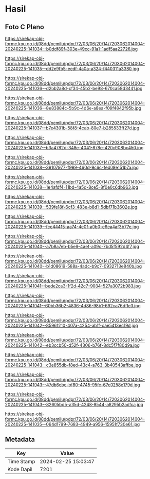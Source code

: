 # Hasil

## Foto C Plano

https://sirekap-obj-formc.kpu.go.id/08dd/pemilu/pdpr/72/03/06/20/14/7203062014004-20240225-141034--b0ddf89f-303e-49cc-91a1-1adf5aa22726.jpg

https://sirekap-obj-formc.kpu.go.id/08dd/pemilu/pdpr/72/03/06/20/14/7203062014004-20240225-141035--dd2e9fb5-eedf-4a0a-a324-f440311a3380.jpg

https://sirekap-obj-formc.kpu.go.id/08dd/pemilu/pdpr/72/03/06/20/14/7203062014004-20240225-141036--d2bb2a8d-cf34-45b2-be98-670ca58d3441.jpg

https://sirekap-obj-formc.kpu.go.id/08dd/pemilu/pdpr/72/03/06/20/14/7203062014004-20240225-141036--8e83884c-5b9c-4d6e-a8ea-f09f4842f95b.jpg

https://sirekap-obj-formc.kpu.go.id/08dd/pemilu/pdpr/72/03/06/20/14/7203062014004-20240225-141037--b7e4301b-58f8-4cab-80e7-b285533ff27d.jpg

https://sirekap-obj-formc.kpu.go.id/08dd/pemilu/pdpr/72/03/06/20/14/7203062014004-20240225-141037--b3a4782d-348e-4041-878e-420c908bc450.jpg

https://sirekap-obj-formc.kpu.go.id/08dd/pemilu/pdpr/72/03/06/20/14/7203062014004-20240225-141038--39107977-f999-460d-9c6c-fed08e151b7a.jpg

https://sirekap-obj-formc.kpu.go.id/08dd/pemilu/pdpr/72/03/06/20/14/7203062014004-20240225-141038--1e4afdf4-11bd-4a5d-8ce5-8f0e0c6db963.jpg

https://sirekap-obj-formc.kpu.go.id/08dd/pemilu/pdpr/72/03/06/20/14/7203062014004-20240225-141039--539fe18f-6cf3-483e-b8d1-5dbf71b3602e.jpg

https://sirekap-obj-formc.kpu.go.id/08dd/pemilu/pdpr/72/03/06/20/14/7203062014004-20240225-141039--fce44415-aa74-4e0f-a0b0-e6ea4af3b77e.jpg

https://sirekap-obj-formc.kpu.go.id/08dd/pemilu/pdpr/72/03/06/20/14/7203062014004-20240225-141040--a7b8a7eb-b5e6-4aef-a09c-7bd5f592d4f7.jpg

https://sirekap-obj-formc.kpu.go.id/08dd/pemilu/pdpr/72/03/06/20/14/7203062014004-20240225-141040--b1d08619-588a-4adc-b9c7-0932713e840b.jpg

https://sirekap-obj-formc.kpu.go.id/08dd/pemilu/pdpr/72/03/06/20/14/7203062014004-20240225-141041--bede2ca3-1f2d-42c7-9034-527a3072b983.jpg

https://sirekap-obj-formc.kpu.go.id/08dd/pemilu/pdpr/72/03/06/20/14/7203062014004-20240225-141041--60bb36b2-4836-4d86-98b1-692ca76dffe3.jpg

https://sirekap-obj-formc.kpu.go.id/08dd/pemilu/pdpr/72/03/06/20/14/7203062014004-20240225-141042--85961210-407a-4254-ab1f-cae5413ec19d.jpg

https://sirekap-obj-formc.kpu.go.id/08dd/pemilu/pdpr/72/03/06/20/14/7203062014004-20240225-141042--eb3ccb50-d52f-4306-b76f-8dc5f7f80d9a.jpg

https://sirekap-obj-formc.kpu.go.id/08dd/pemilu/pdpr/72/03/06/20/14/7203062014004-20240225-141043--c3e855db-f8ed-43c4-a763-3b40543affbe.jpg

https://sirekap-obj-formc.kpu.go.id/08dd/pemilu/pdpr/72/03/06/20/14/7203062014004-20240225-141043--47db6cbc-bf80-4745-95fc-67c0258e179d.jpg

https://sirekap-obj-formc.kpu.go.id/08dd/pemilu/pdpr/72/03/06/20/14/7203062014004-20240225-141043--82605bd5-a35d-4248-8544-a8295b2adfca.jpg

https://sirekap-obj-formc.kpu.go.id/08dd/pemilu/pdpr/72/03/06/20/14/7203062014004-20240225-141035--064d1799-7683-4949-a956-15951f730e61.jpg


## Metadata

| Key        | Value               |
| ---------- | ------------------- |
| Time Stamp | 2024-02-25 15:03:47 |
| Kode Dapil | 7201                |



